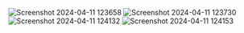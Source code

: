![Screenshot 2024-04-11 123658](https://github.com/HeatherLead/int2/assets/143717997/f4b8e164-6cfc-4df4-bdf2-019cfd4a2f70)
![Screenshot 2024-04-11 123730](https://github.com/HeatherLead/int2/assets/143717997/f8e6eec4-c585-4c7c-bbf8-ed1ba7ef96e6)
![Screenshot 2024-04-11 124132](https://github.com/HeatherLead/int2/assets/143717997/02426da4-93c3-409d-86df-6668991b25b4)
![Screenshot 2024-04-11 124153](https://github.com/HeatherLead/int2/assets/143717997/94625845-1c06-4e9b-8d03-a4a8671b6458)
